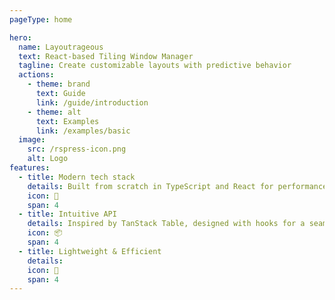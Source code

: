 ```yaml
---
pageType: home

hero:
  name: Layoutrageous
  text: React-based Tiling Window Manager
  tagline: Create customizable layouts with predictive behavior
  actions:
    - theme: brand
      text: Guide
      link: /guide/introduction
    - theme: alt
      text: Examples
      link: /examples/basic
  image:
    src: /rspress-icon.png
    alt: Logo
features:
  - title: Modern tech stack
    details: Built from scratch in TypeScript and React for performance and flexibility.
    icon: 🚀
    span: 4
  - title: Intuitive API
    details: Inspired by TanStack Table, designed with hooks for a seamless developer experience.
    icon: 📦
    span: 4
  - title: Lightweight & Efficient
    details: 
    icon: 🎨
    span: 4
---
```

